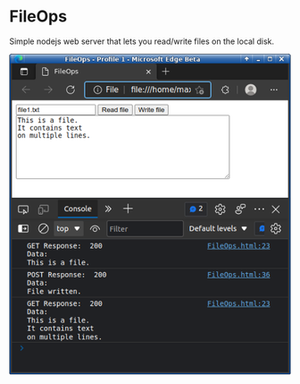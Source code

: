 # FileOps
Simple nodejs web server that lets you read/write files on the local disk.

<img src="FileOps_screenshot.png" />
